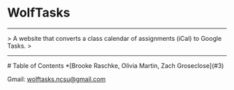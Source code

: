# WolfTasks
<hr>
> A website that converts a class calendar of assignments (iCal) to Google Tasks.
> 
<hr>
# Table of Contents
*[Brooke Raschke, Olivia Martin, Zach Groseclose](#3)

Gmail: wolftasks.ncsu@gmail.com
